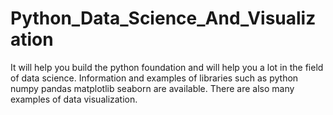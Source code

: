 # Python_Data_Science_And_Visualization
It will help you build the python foundation and will help you a lot in the field of data science.
Information and examples of libraries such as python numpy pandas matplotlib seaborn are available.
There are also many examples of data visualization.
